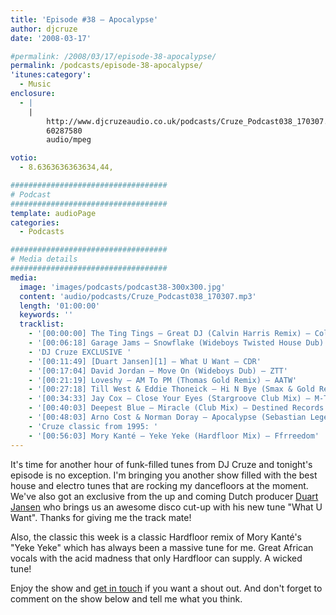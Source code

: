 ```yaml
---
title: 'Episode #38 – Apocalypse'
author: djcruze
date: '2008-03-17'

#permalink: /2008/03/17/episode-38-apocalypse/
permalink: /podcasts/episode-38-apocalypse/
'itunes:category':
  - Music
enclosure:
  - |
    |
        http://www.djcruzeaudio.co.uk/podcasts/Cruze_Podcast038_170307.mp3
        60287580
        audio/mpeg

votio:
  - 8.6363636363634,44,

###################################
# Podcast
###################################
template: audioPage
categories:
  - Podcasts

###################################
# Media details
###################################
media:
  image: 'images/podcasts/podcast38-300x300.jpg'
  content: 'audio/podcasts/Cruze_Podcast038_170307.mp3'
  length: '01:00:00'
  keywords: ''
  tracklist:
    - '[00:00:00] The Ting Tings – Great DJ (Calvin Harris Remix) – Columbia'
    - '[00:06:18] Garage Jams – Snowflake (Wideboys Twisted House Dub) – Gusto'
    - 'DJ Cruze EXCLUSIVE '
    - '[00:11:49] [Duart Jansen][1] – What U Want – CDR'
    - '[00:17:04] David Jordan – Move On (Wideboys Dub) – ZTT'
    - '[00:21:19] Loveshy – AM To PM (Thomas Gold Remix) – AATW'
    - '[00:27:18] Till West & Eddie Thoneick – Hi N Bye (Smax & Gold Remix) – Phunkwerk'
    - '[00:34:33] Jay Cox – Close Your Eyes (Stargroove Club Mix) – M-Trax'
    - '[00:40:03] Deepest Blue – Miracle (Club Mix) – Destined Records'
    - '[00:48:03] Arno Cost & Norman Doray – Apocalypse (Sebastian Leger Remix) – CR2 Records'
    - 'Cruze classic from 1995: '
    - '[00:56:03] Mory Kanté – Yeke Yeke (Hardfloor Mix) – Ffrreedom'
---
```


It's time for another hour of funk-filled tunes from DJ Cruze and tonight's episode is no exception. I'm bringing you another show filled with the best house and electro tunes that are rocking my dancefloors at the moment. We've also got an exclusive from the up and coming Dutch producer [Duart Jansen][1] who brings us an awesome disco cut-up with his new tune "What U Want". Thanks for giving me the track mate!

Also, the classic this week is a classic Hardfloor remix of Mory Kanté's "Yeke Yeke" which has always been a massive tune for me. Great African vocals with the acid madness that only Hardfloor can supply. A wicked tune!

Enjoy the show and [get in touch][2] if you want a shout out. And don't forget to comment on the show below and tell me what you think.

[1]: http://www.myspace.com/duartjansen
[2]: /cms/contact/
[3]: http://www.djcruze.co.uk/cms/wp-content/DownloadButton.gif
[4]: http://www.djcruzeaudio.co.uk/podcasts/Cruze_Podcast038_170307.mp3
